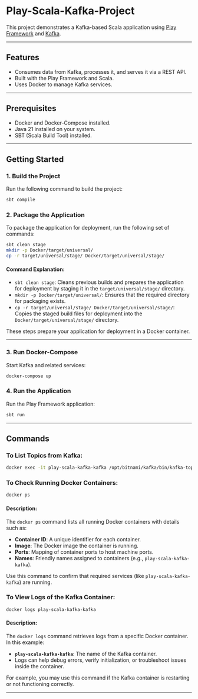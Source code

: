 # Play-Scala-Kafka-Project

This project demonstrates a Kafka-based Scala application using [Play Framework](https://www.playframework.com/) and [Kafka](https://kafka.apache.org/).

---

## Features

- Consumes data from Kafka, processes it, and serves it via a REST API.
- Built with the Play Framework and Scala.
- Uses Docker to manage Kafka services.

---

## Prerequisites

- Docker and Docker-Compose installed.
- Java 21 installed on your system.
- SBT (Scala Build Tool) installed.

---

## Getting Started

### 1. Build the Project
Run the following command to build the project:
```bash
sbt compile
```

### 2. Package the Application
To package the application for deployment, run the following set of commands:

```bash
sbt clean stage
mkdir -p Docker/target/universal/
cp -r target/universal/stage/ Docker/target/universal/stage/
```

#### Command Explanation:

- `sbt clean stage`: Cleans previous builds and prepares the application for deployment by staging it in the `target/universal/stage/` directory.
- `mkdir -p Docker/target/universal/`: Ensures that the required directory for packaging exists.
- `cp -r target/universal/stage/ Docker/target/universal/stage/`: Copies the staged build files for deployment into the `Docker/target/universal/stage/` directory.

These steps prepare your application for deployment in a Docker container.

---

### 3. Run Docker-Compose
Start Kafka and related services:
```bash
docker-compose up
```

### 4. Run the Application
Run the Play Framework application:
```bash
sbt run
```

---

## Commands

### To List Topics from Kafka:
```bash
docker exec -it play-scala-kafka-kafka /opt/bitnami/kafka/bin/kafka-topics.sh --bootstrap-server localhost:9092 --list
```

### To Check Running Docker Containers:
```bash
docker ps
```

#### Description:
The `docker ps` command lists all running Docker containers with details such as:
- **Container ID**: A unique identifier for each container.
- **Image**: The Docker image the container is running.
- **Ports**: Mapping of container ports to host machine ports.
- **Names**: Friendly names assigned to containers (e.g., `play-scala-kafka-kafka`).

Use this command to confirm that required services (like `play-scala-kafka-kafka`) are running.

### To View Logs of the Kafka Container:
```bash
docker logs play-scala-kafka-kafka
```

#### Description:
The `docker logs` command retrieves logs from a specific Docker container. In this example:
- **`play-scala-kafka-kafka`**: The name of the Kafka container.
- Logs can help debug errors, verify initialization, or troubleshoot issues inside the container.

For example, you may use this command if the Kafka container is restarting or not functioning correctly.

---